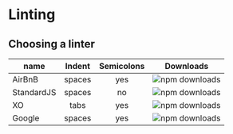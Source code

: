 # Linting

## Choosing a linter

| name       | Indent | Semicolons | Downloads                                                                                | 
| -----------|:------:|:----------:| -----------------------------------------------------------------------------------------|
| AirBnB     | spaces | yes        | <img src="https://img.shields.io/npm/dm/eslint-config-airbnb.svg" alt="npm downloads">   |
| StandardJS | spaces | no         | <img src="https://img.shields.io/npm/dm/eslint-config-standard.svg" alt="npm downloads"> |
| XO         | tabs   | yes        | <img src="https://img.shields.io/npm/dm/eslint-config-xo.svg" alt="npm downloads">       |
| Google     | spaces | yes        | <img src="https://img.shields.io/npm/dm/eslint-config-google.svg" alt="npm downloads">   |
